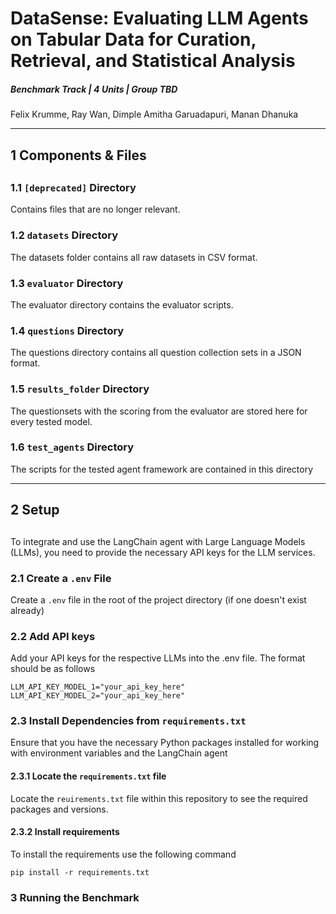 # DataSense: Evaluating LLM Agents on Tabular Data for Curation, Retrieval, and Statistical Analysis

##### Benchmark Track | 4 Units | Group TBD

Felix Krumme, Ray Wan, Dimple Amitha Garuadapuri, Manan Dhanuka

-------------

## 1 Components & Files
##
### 1.1 `[deprecated]` Directory

Contains files that are no longer relevant.

### 1.2 `datasets` Directory

The datasets folder contains all raw datasets in CSV format.

### 1.3 `evaluator` Directory

The evaluator directory contains the evaluator scripts.

### 1.4 `questions` Directory

The questions directory contains all question collection sets in a JSON format.

### 1.5 `results_folder` Directory

The questionsets with the scoring from the evaluator are stored here for every tested model.

### 1.6 `test_agents` Directory

The scripts for the tested agent framework are contained in this directory

---------------

## 2 Setup
##
To integrate and use the LangChain agent with Large Language Models (LLMs), you need to provide the necessary API keys for the LLM services.

### 2.1 Create a `.env` File

Create a `.env` file in the root of the project directory (if one doesn't exist already)

### 2.2 Add API keys 
Add your API keys for the respective LLMs into the .env file. The format should be as follows

    LLM_API_KEY_MODEL_1="your_api_key_here"
    LLM_API_KEY_MODEL_2="your_api_key_here"

### 2.3 Install Dependencies from `requirements.txt`

Ensure that you have the necessary Python packages installed for working with environment variables and the LangChain agent

#### 2.3.1 Locate the `requirements.txt` file 

Locate the `reuirements.txt` file within this repository to see the required packages and versions.

#### 2.3.2 Install requirements

To install the requirements use the following command

    pip install -r requirements.txt

### 3 Running the Benchmark

